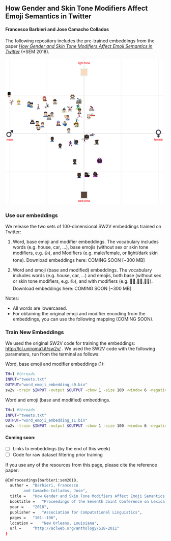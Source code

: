 ## How Gender and Skin Tone Modifiers Affect Emoji Semantics in Twitter 
#### Francesco Barbieri and Jose Camacho Collados

The following repository includes the pre-trained embeddings from the paper *[How Gender and Skin Tone Modifiers Affect Emoji Semantics in Twitter](http://aclweb.org/anthology/S18-2011)*  (*SEM 2018).


<img src="diff.png" width="500">

### Use our embeddings

We release the two sets of 100-dimensional SW2V embeddings trained on Twitter:

1. Word, base emoji and modifier embeddings.
 The vocabulary includes words (e.g. house, car, ...), base emojis (without sex or skin tone modifiers, e.g. 👍), and Modifiers (e.g. male/female, or light/dark skin tone). Download embeddings here: COMING SOON [~300 MB]

2. Word and emoji (base and modified) embeddings.
The vocabulary includes words (e.g. house, car, ...) and emojis, both base (without sex or skin tone modifiers, e.g. 👍), and with modifiers (e.g.  👍🏻,👍🏽,👍🏿). Download embeddings here: COMING SOON [~300 MB]

Notes:
- All words are lowercased.
- For obtaining the original emoji and modifier encoding from the embeddings, you can use the following mapping (COMING SOON).

### Train New Embeddings

We used the original SW2V code for training the embeddings: http://lcl.uniroma1.it/sw2v/ . We used the SW2V code with the following parameters, run from the terminal as follows:

Word, base emoji and modifier embeddings (1): 
```bash
TH=1 #threads
INPUT="tweets.txt"
OUTPUT="word_emoji_embedding_s0.bin"
sw2v -train $INPUT -output $OUTPUT -cbow 1 -size 100 -window 6 -negative 0 -hs 1 -threads $TH -binary 1 -iter 5 -update 0 -senses 0 -synsets_input 1 -synsets_target 1
```

Word and emoji (base and modified) embeddings.
```bash
TH=1 #threads
INPUT="tweets.txt"
OUTPUT="word_emoji_embedding_s1.bin"
sw2v -train $INPUT -output $OUTPUT -cbow 1 -size 100 -window 6 -negative 0 -hs 1 -threads $TH -binary 1 -iter 5 -update 0 -senses 1 -synsets_input 1 -synsets_target 1
```

#### Coming soon:
- [ ] Links to embeddings (by the end of this week)
- [ ] Code for raw dataset filtering prior training

If you use any of the resources from this page, please cite the reference paper:
```bash
@InProceedings{barbieri:sem2018,
  author = 	"Barbieri, Francesco
		and Camacho-Collados, Jose",
  title = 	"How Gender and Skin Tone Modifiers Affect Emoji Semantics in Twitter",
  booktitle = 	"Proceedings of the Seventh Joint Conference on Lexical and Computational Semantics",
  year = 	"2018",
  publisher = 	"Association for Computational Linguistics",
  pages = 	"101--106",
  location = 	"New Orleans, Louisiana",
  url = 	"http://aclweb.org/anthology/S18-2011"
}

```
